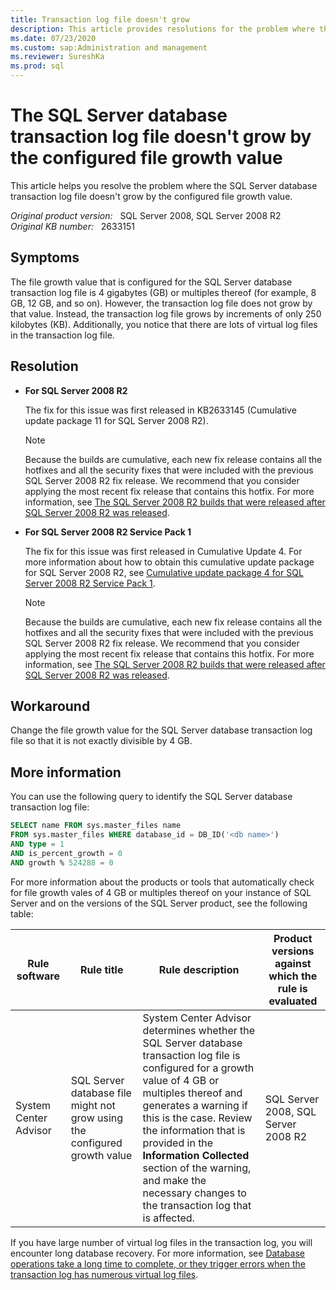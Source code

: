 ```yaml
---
title: Transaction log file doesn't grow
description: This article provides resolutions for the problem where the SQL Server database transaction log file doesn't grow by the configured file growth value.
ms.date: 07/23/2020
ms.custom: sap:Administration and management
ms.reviewer: SureshKa
ms.prod: sql
---
```

# The SQL Server database transaction log file doesn't grow by the configured file growth value

This article helps you resolve the problem where the SQL Server database transaction log file doesn't grow by the configured file growth value.

_Original product version:_ &nbsp; SQL Server 2008, SQL Server 2008 R2  
_Original KB number:_ &nbsp; 2633151

## Symptoms

The file growth value that is configured for the SQL Server database transaction log file is 4 gigabytes (GB) or multiples thereof (for example, 8 GB, 12 GB, and so on). However, the transaction log file does not grow by that value. Instead, the transaction log file grows by increments of only 250 kilobytes (KB). Additionally, you notice that there are lots of virtual log files in the transaction log file.

## Resolution

- **For SQL Server 2008 R2**

    The fix for this issue was first released in KB2633145 (Cumulative update package 11 for SQL Server 2008 R2).

    > [!NOTE]
    > Because the builds are cumulative, each new fix release contains all the hotfixes and all the security fixes that were included with the previous SQL Server 2008 R2 fix release. We recommend that you consider applying the most recent fix release that contains this hotfix. For more information, see [The SQL Server 2008 R2 builds that were released after SQL Server 2008 R2 was released](https://support.microsoft.com/help/981356).

- **For SQL Server 2008 R2 Service Pack 1**

    The fix for this issue was first released in Cumulative Update 4. For more information about how to obtain this cumulative update package for SQL Server 2008 R2, see [Cumulative update package 4 for SQL Server 2008 R2 Service Pack 1](https://support.microsoft.com/help/2633146).

    > [!NOTE]
    > Because the builds are cumulative, each new fix release contains all the hotfixes and all the security fixes that were included with the previous SQL Server 2008 R2 fix release. We recommend that you consider applying the most recent fix release that contains this hotfix. For more information, see [The SQL Server 2008 R2 builds that were released after SQL Server 2008 R2 was released](https://support.microsoft.com/help/981356).

## Workaround

Change the file growth value for the SQL Server database transaction log file so that it is not exactly divisible by 4 GB.

## More information

You can use the following query to identify the SQL Server database transaction log file:

```sql
SELECT name FROM sys.master_files name
FROM sys.master_files WHERE database_id = DB_ID('<db name>')
AND type = 1
AND is_percent_growth = 0
AND growth % 524288 = 0

```

For more information about the products or tools that automatically check for file growth vales of 4 GB or multiples thereof on your instance of SQL Server and on the versions of the SQL Server product, see the following table:

|Rule software|Rule title|Rule description|Product versions against which the rule is evaluated|
|---|---|---|---|
|System Center Advisor|SQL Server database file might not grow using the configured growth value|System Center Advisor determines whether the SQL Server database transaction log file is configured for a growth value of 4 GB or multiples thereof and generates a warning if this is the case. Review the information that is provided in the **Information Collected** section of the warning, and make the necessary changes to the transaction log that is affected.|SQL Server 2008, SQL Server 2008 R2|
  
  If you have large number of virtual log files in the transaction log, you will encounter long database recovery. For more information, see [Database operations take a long time to complete, or they trigger errors when the transaction log has numerous virtual log files](https://support.microsoft.com/help/2028436).
